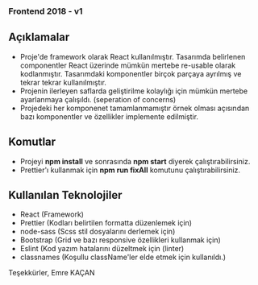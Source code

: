 ### Frontend 2018 - v1

## Açıklamalar

- Proje'de framework olarak React kullanılmıştır. Tasarımda belirlenen componentler React üzerinde mümkün mertebe re-usable olarak kodlanmıştır. Tasarımdaki komponentler birçok parçaya ayrılmış ve tekrar tekrar kullanılmıştır.
- Projenin ilerleyen saflarda geliştirilme kolaylığı için mümkün mertebe ayarlanmaya çalışıldı. (seperation of concerns)
- Projedeki her komponenet tamamlanmamıştır örnek olması açısından bazı komponentler ve özellikler implemente edilmiştir.

## Komutlar

- Projeyi **npm install** ve sonrasında **npm start** diyerek çalıştırabilirsiniz.
- Prettier'ı kullanmak için **npm run fixAll** komutunu çalıştırabilirsiniz.

## Kullanılan Teknolojiler

- React (Framework)
- Prettier (Kodları belirtilen formatta düzenlemek için)
- node-sass (Scss stil dosyalarını derlemek için)
- Bootstrap (Grid ve bazı responsive özellikleri kullanmak için)
- Eslint (Kod yazım hatalarını düzeltmek için (linter)
- classnames (Koşullu className'ler elde etmek için kullanıldı.)



Teşekkürler,
Emre KAÇAN
